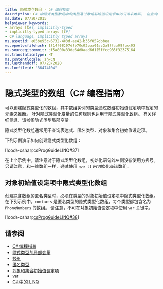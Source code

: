 ```yaml
---
title: 隐式类型数组 - C# 编程指南
description: C# 中隐式类型数组中的类型通过数组初始值设定项中的元素来推断。 在查询表达式中使用隐式类型数组。
ms.date: 07/20/2015
helpviewer_keywords:
- arrays [C#], implicitly-typed
- implicitly-typed arrays [C#]
- C# language, implicitly typed arrays
ms.assetid: e05be95c-6732-403d-ae42-b35f057cbbea
ms.openlocfilehash: 1f14f68207dfb79c92eaa01ac2a8ffaa08facc03
ms.sourcegitcommit: cf5a800a33de64d0aad6d115ffcc935f32375164
ms.translationtype: HT
ms.contentlocale: zh-CN
ms.lasthandoff: 07/20/2020
ms.locfileid: "86474704"
---
```

# <a name="implicitly-typed-arrays-c-programming-guide"></a>隐式类型的数组（C# 编程指南）

可以创建隐式类型化的数组，其中数组实例的类型通过数组初始值设定项中指定的元素来推断。 针对隐式类型化变量的任何规则也适用于隐式类型化数组。 有关详细信息，请参阅[隐式类型局部变量](../classes-and-structs/implicitly-typed-local-variables.md)。

隐式类型化数组通常用于查询表达式、匿名类型、对象和集合初始值设定项。

下列示例演示如何创建隐式类型化数组：

[!code-csharp[csProgGuideLINQ#37](~/samples/snippets/csharp/VS_Snippets_VBCSharp/csProgGuideLINQ/CS/csRef30LangFeatures_2.cs#37)]

在上个示例中，请注意对于隐式类型化数组，初始化语句的左侧没有使用方括号。 另请注意，和一维数组一样，通过使用 `new []` 来初始化交错数组。

## <a name="implicitly-typed-arrays-in-object-initializers"></a>对象初始值设定项中隐式类型化数组

创建包含数组的匿名类型时，必须在类型的对象初始值设定项中隐式类型化数组。 在下列示例中，`contacts` 是匿名类型的隐式类型化数组，每个类型都包含名为 `PhoneNumbers` 的数组。 请注意，不可在对象初始值设定项中使用 `var` 关键字。

[!code-csharp[csProgGuideLINQ#38](~/samples/snippets/csharp/VS_Snippets_VBCSharp/csProgGuideLINQ/CS/csRef30LangFeatures_2.cs#38)]

## <a name="see-also"></a>请参阅

- [C# 编程指南](../index.md)
- [隐式类型的局部变量](../classes-and-structs/implicitly-typed-local-variables.md)
- [数组](./index.md)
- [匿名类型](../classes-and-structs/anonymous-types.md)
- [对象和集合初始值设定项](../classes-and-structs/object-and-collection-initializers.md)
- [var](../../language-reference/keywords/var.md)
- [C# 中的 LINQ](../../linq/index.md)
